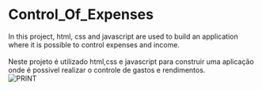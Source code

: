 # Control_Of_Expenses
In this project, html, css and javascript are used to build an application where it is possible to control expenses and income.<br><br>
Neste projeto é utilizado html,css e javascript para construir uma aplicação onde é possivel realizar o controle de gastos e rendimentos.<br>
![PRINT](https://user-images.githubusercontent.com/65626953/94352348-31e31180-003a-11eb-9bb9-5150ff561f53.png)
